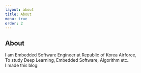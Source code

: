 ```yaml
---
layout: about
title: About
menu: true
order: 2
---
```


## About

I am Embedded Software Engineer at Republic of Korea Airforce,  
To study Deep Learning, Embedded Software, Algorithm etc..  
I made this blog
